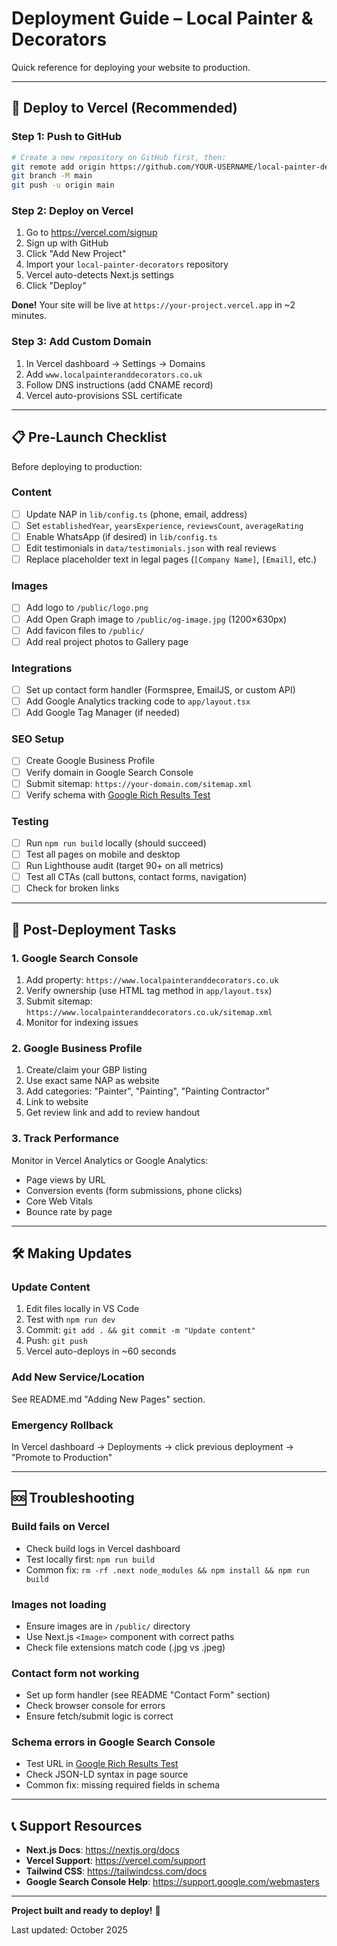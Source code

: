 # Deployment Guide – Local Painter & Decorators

Quick reference for deploying your website to production.

---

## 🚀 Deploy to Vercel (Recommended)

### Step 1: Push to GitHub

```bash
# Create a new repository on GitHub first, then:
git remote add origin https://github.com/YOUR-USERNAME/local-painter-decorators.git
git branch -M main
git push -u origin main
```

### Step 2: Deploy on Vercel

1. Go to https://vercel.com/signup
2. Sign up with GitHub
3. Click "Add New Project"
4. Import your `local-painter-decorators` repository
5. Vercel auto-detects Next.js settings
6. Click "Deploy"

**Done!** Your site will be live at `https://your-project.vercel.app` in ~2 minutes.

### Step 3: Add Custom Domain

1. In Vercel dashboard → Settings → Domains
2. Add `www.localpainteranddecorators.co.uk`
3. Follow DNS instructions (add CNAME record)
4. Vercel auto-provisions SSL certificate

---

## 📋 Pre-Launch Checklist

Before deploying to production:

### Content
- [ ] Update NAP in `lib/config.ts` (phone, email, address)
- [ ] Set `establishedYear`, `yearsExperience`, `reviewsCount`, `averageRating`
- [ ] Enable WhatsApp (if desired) in `lib/config.ts`
- [ ] Edit testimonials in `data/testimonials.json` with real reviews
- [ ] Replace placeholder text in legal pages (`[Company Name]`, `[Email]`, etc.)

### Images
- [ ] Add logo to `/public/logo.png`
- [ ] Add Open Graph image to `/public/og-image.jpg` (1200×630px)
- [ ] Add favicon files to `/public/`
- [ ] Add real project photos to Gallery page

### Integrations
- [ ] Set up contact form handler (Formspree, EmailJS, or custom API)
- [ ] Add Google Analytics tracking code to `app/layout.tsx`
- [ ] Add Google Tag Manager (if needed)

### SEO Setup
- [ ] Create Google Business Profile
- [ ] Verify domain in Google Search Console
- [ ] Submit sitemap: `https://your-domain.com/sitemap.xml`
- [ ] Verify schema with [Google Rich Results Test](https://search.google.com/test/rich-results)

### Testing
- [ ] Run `npm run build` locally (should succeed)
- [ ] Test all pages on mobile and desktop
- [ ] Run Lighthouse audit (target 90+ on all metrics)
- [ ] Test all CTAs (call buttons, contact forms, navigation)
- [ ] Check for broken links

---

## 🔧 Post-Deployment Tasks

### 1. Google Search Console

1. Add property: `https://www.localpainteranddecorators.co.uk`
2. Verify ownership (use HTML tag method in `app/layout.tsx`)
3. Submit sitemap: `https://www.localpainteranddecorators.co.uk/sitemap.xml`
4. Monitor for indexing issues

### 2. Google Business Profile

1. Create/claim your GBP listing
2. Use exact same NAP as website
3. Add categories: "Painter", "Painting", "Painting Contractor"
4. Link to website
5. Get review link and add to review handout

### 3. Track Performance

Monitor in Vercel Analytics or Google Analytics:
- Page views by URL
- Conversion events (form submissions, phone clicks)
- Core Web Vitals
- Bounce rate by page

---

## 🛠 Making Updates

### Update Content

1. Edit files locally in VS Code
2. Test with `npm run dev`
3. Commit: `git add . && git commit -m "Update content"`
4. Push: `git push`
5. Vercel auto-deploys in ~60 seconds

### Add New Service/Location

See README.md "Adding New Pages" section.

### Emergency Rollback

In Vercel dashboard → Deployments → click previous deployment → "Promote to Production"

---

## 🆘 Troubleshooting

### Build fails on Vercel

- Check build logs in Vercel dashboard
- Test locally first: `npm run build`
- Common fix: `rm -rf .next node_modules && npm install && npm run build`

### Images not loading

- Ensure images are in `/public/` directory
- Use Next.js `<Image>` component with correct paths
- Check file extensions match code (.jpg vs .jpeg)

### Contact form not working

- Set up form handler (see README "Contact Form" section)
- Check browser console for errors
- Ensure fetch/submit logic is correct

### Schema errors in Google Search Console

- Test URL in [Google Rich Results Test](https://search.google.com/test/rich-results)
- Check JSON-LD syntax in page source
- Common fix: missing required fields in schema

---

## 📞 Support Resources

- **Next.js Docs**: https://nextjs.org/docs
- **Vercel Support**: https://vercel.com/support
- **Tailwind CSS**: https://tailwindcss.com/docs
- **Google Search Console Help**: https://support.google.com/webmasters

---

**Project built and ready to deploy!** 🎉

Last updated: October 2025

